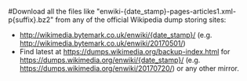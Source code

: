 #Download all the files like "enwiki-{date_stamp}-pages-articles1.xml-p{suffix}.bz2" from any of the official Wikipedia dump storing sites:
 - http://wikimedia.bytemark.co.uk/enwiki/{date_stamp}/ (e.g. http://wikimedia.bytemark.co.uk/enwiki/20170501/)
 - Find latest at https://dumps.wikimedia.org/backup-index.html for https://dumps.wikimedia.org/enwiki/{date_stamp}/ (e.g. https://dumps.wikimedia.org/enwiki/20170720/)
or any other mirror.